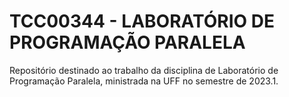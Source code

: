 # TCC00344 - LABORATÓRIO DE PROGRAMAÇÃO PARALELA

Repositório destinado ao trabalho da disciplina de Laboratório de Programação Paralela, ministrada na UFF no semestre de 2023.1.
